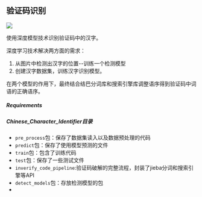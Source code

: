## 验证码识别

![](.\crack_inverifycode_pipeline\t_images\image1577433432.jpg)

使用深度模型技术识别验证码中的汉字。

深度学习技术解决两方面的需求：

1. 从图片中检测出汉字的位置--训练一个检测模型
2. 创建汉字数据集，训练汉字识别模型。

在两个模型的作用下，最终结合结巴分词库和搜索引擎库调整语序得到验证码中词语的正确语序。

##### Requirements



##### Chinese_Character_Identifier目录

- `pre_process`包：保存了数据集读入以及数据预处理的代码
- `predict`包：保存了使用模型预测的文件
- `train`包：包含了训练代码
- `test`包：保存了一些测试文件
- `inverify_code_pipeline`:验证码破解的完整流程，封装了jieba分词和搜索引擎等API
- `detect_models`包：存放检测模型的包
- 

